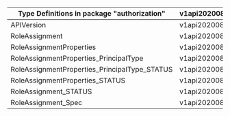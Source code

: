 | Type Definitions in package "authorization"   | v1api20200801preview | v1beta20200801preview |
|-----------------------------------------------|----------------------|-----------------------|
| APIVersion                                    | v1api20200801preview | v1beta20200801preview |
| RoleAssignment                                | v1api20200801preview | v1beta20200801preview |
| RoleAssignmentProperties                      | v1api20200801preview | v1beta20200801preview |
| RoleAssignmentProperties_PrincipalType        | v1api20200801preview | v1beta20200801preview |
| RoleAssignmentProperties_PrincipalType_STATUS | v1api20200801preview | v1beta20200801preview |
| RoleAssignmentProperties_STATUS               | v1api20200801preview | v1beta20200801preview |
| RoleAssignment_STATUS                         | v1api20200801preview | v1beta20200801preview |
| RoleAssignment_Spec                           | v1api20200801preview | v1beta20200801preview |
